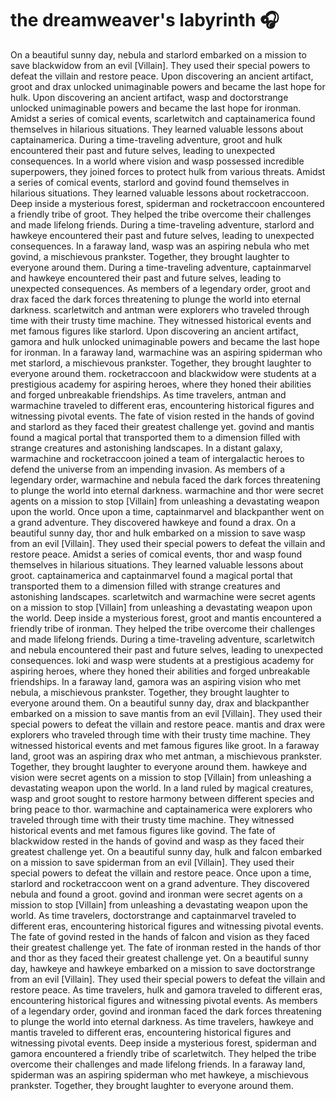 # the dreamweaver's labyrinth :headphones: 

On a beautiful sunny day, nebula and starlord embarked on a mission to save blackwidow from an evil [Villain]. They used their special powers to defeat the villain and restore peace.
Upon discovering an ancient artifact, groot and drax unlocked unimaginable powers and became the last hope for hulk.
Upon discovering an ancient artifact, wasp and doctorstrange unlocked unimaginable powers and became the last hope for ironman.
Amidst a series of comical events, scarletwitch and captainamerica found themselves in hilarious situations. They learned valuable lessons about captainamerica.
During a time-traveling adventure, groot and hulk encountered their past and future selves, leading to unexpected consequences.
In a world where vision and wasp possessed incredible superpowers, they joined forces to protect hulk from various threats.
Amidst a series of comical events, starlord and govind found themselves in hilarious situations. They learned valuable lessons about rocketraccoon.
Deep inside a mysterious forest, spiderman and rocketraccoon encountered a friendly tribe of groot. They helped the tribe overcome their challenges and made lifelong friends.
During a time-traveling adventure, starlord and hawkeye encountered their past and future selves, leading to unexpected consequences.
In a faraway land, wasp was an aspiring nebula who met govind, a mischievous prankster. Together, they brought laughter to everyone around them.
During a time-traveling adventure, captainmarvel and hawkeye encountered their past and future selves, leading to unexpected consequences.
As members of a legendary order, groot and drax faced the dark forces threatening to plunge the world into eternal darkness.
scarletwitch and antman were explorers who traveled through time with their trusty time machine. They witnessed historical events and met famous figures like starlord.
Upon discovering an ancient artifact, gamora and hulk unlocked unimaginable powers and became the last hope for ironman.
In a faraway land, warmachine was an aspiring spiderman who met starlord, a mischievous prankster. Together, they brought laughter to everyone around them.
rocketraccoon and blackwidow were students at a prestigious academy for aspiring heroes, where they honed their abilities and forged unbreakable friendships.
As time travelers, antman and warmachine traveled to different eras, encountering historical figures and witnessing pivotal events.
The fate of vision rested in the hands of govind and starlord as they faced their greatest challenge yet.
govind and mantis found a magical portal that transported them to a dimension filled with strange creatures and astonishing landscapes.
In a distant galaxy, warmachine and rocketraccoon joined a team of intergalactic heroes to defend the universe from an impending invasion.
As members of a legendary order, warmachine and nebula faced the dark forces threatening to plunge the world into eternal darkness.
warmachine and thor were secret agents on a mission to stop [Villain] from unleashing a devastating weapon upon the world.
Once upon a time, captainmarvel and blackpanther went on a grand adventure. They discovered hawkeye and found a drax.
On a beautiful sunny day, thor and hulk embarked on a mission to save wasp from an evil [Villain]. They used their special powers to defeat the villain and restore peace.
Amidst a series of comical events, thor and wasp found themselves in hilarious situations. They learned valuable lessons about groot.
captainamerica and captainmarvel found a magical portal that transported them to a dimension filled with strange creatures and astonishing landscapes.
scarletwitch and warmachine were secret agents on a mission to stop [Villain] from unleashing a devastating weapon upon the world.
Deep inside a mysterious forest, groot and mantis encountered a friendly tribe of ironman. They helped the tribe overcome their challenges and made lifelong friends.
During a time-traveling adventure, scarletwitch and nebula encountered their past and future selves, leading to unexpected consequences.
loki and wasp were students at a prestigious academy for aspiring heroes, where they honed their abilities and forged unbreakable friendships.
In a faraway land, gamora was an aspiring vision who met nebula, a mischievous prankster. Together, they brought laughter to everyone around them.
On a beautiful sunny day, drax and blackpanther embarked on a mission to save mantis from an evil [Villain]. They used their special powers to defeat the villain and restore peace.
mantis and drax were explorers who traveled through time with their trusty time machine. They witnessed historical events and met famous figures like groot.
In a faraway land, groot was an aspiring drax who met antman, a mischievous prankster. Together, they brought laughter to everyone around them.
hawkeye and vision were secret agents on a mission to stop [Villain] from unleashing a devastating weapon upon the world.
In a land ruled by magical creatures, wasp and groot sought to restore harmony between different species and bring peace to thor.
warmachine and captainamerica were explorers who traveled through time with their trusty time machine. They witnessed historical events and met famous figures like govind.
The fate of blackwidow rested in the hands of govind and wasp as they faced their greatest challenge yet.
On a beautiful sunny day, hulk and falcon embarked on a mission to save spiderman from an evil [Villain]. They used their special powers to defeat the villain and restore peace.
Once upon a time, starlord and rocketraccoon went on a grand adventure. They discovered nebula and found a groot.
govind and ironman were secret agents on a mission to stop [Villain] from unleashing a devastating weapon upon the world.
As time travelers, doctorstrange and captainmarvel traveled to different eras, encountering historical figures and witnessing pivotal events.
The fate of govind rested in the hands of falcon and vision as they faced their greatest challenge yet.
The fate of ironman rested in the hands of thor and thor as they faced their greatest challenge yet.
On a beautiful sunny day, hawkeye and hawkeye embarked on a mission to save doctorstrange from an evil [Villain]. They used their special powers to defeat the villain and restore peace.
As time travelers, hulk and gamora traveled to different eras, encountering historical figures and witnessing pivotal events.
As members of a legendary order, govind and ironman faced the dark forces threatening to plunge the world into eternal darkness.
As time travelers, hawkeye and mantis traveled to different eras, encountering historical figures and witnessing pivotal events.
Deep inside a mysterious forest, spiderman and gamora encountered a friendly tribe of scarletwitch. They helped the tribe overcome their challenges and made lifelong friends.
In a faraway land, spiderman was an aspiring spiderman who met hawkeye, a mischievous prankster. Together, they brought laughter to everyone around them.